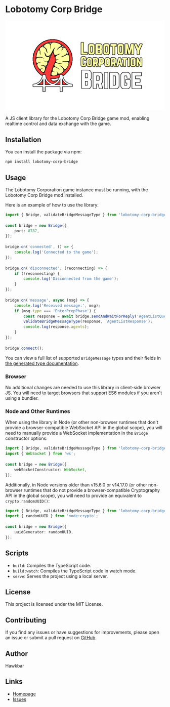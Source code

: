 # Lobotomy Corp Bridge

![Lobotomy Corp Bridge logo](logo.png)

A JS client library for the Lobotomy Corp Bridge game mod, enabling realtime control and data exchange with the game.

## Installation

You can install the package via npm:

```bash
npm install lobotomy-corp-bridge
```

## Usage

The Lobotomy Corporation game instance must be running, with the Lobotomy Corp Bridge mod installed.

Here is an example of how to use the library:

```typescript
import { Bridge, validateBridgeMessageType } from 'lobotomy-corp-bridge';

const bridge = new Bridge({
    port: 8787,
});

bridge.on('connected', () => {
    console.log('Connected to the game');
});

bridge.on('disconnected', (reconnecting) => {
    if (!reconnecting) {
        console.log('Disconnected from the game');
    }
});

bridge.on('message', async (msg) => {
    console.log('Received message:', msg);
    if (msg.type === 'EnterPrepPhase') {
        const response = await bridge.sendAndWaitForReply('AgentListQuery', { includeActive: true });
        validateBridgeMessageType(response, 'AgentListResponse');
        console.log(response.agents);
    }
});

bridge.connect();
```

You can view a full list of supported `BridgeMessage` types and their fields in [the generated type documentation](https://hawk.bar/lobotomy-corp-bridge/).

### Browser

No additional changes are needed to use this library in client-side browser JS. You will need to target browsers that support ES6 modules if you aren't using a bundler.

### Node and Other Runtimes

When using the library in Node (or other non-browser runtimes that don't provide a browser-compatible WebSocket API in the global scope), you will need to manually provide a WebSocket implementation in the `Bridge` constructor options:

```typescript
import { Bridge, validateBridgeMessageType } from 'lobotomy-corp-bridge';
import { WebSocket } from 'ws';

const bridge = new Bridge({
    webSocketConstructor: WebSocket,
});
```

Additionally, in Node versions older than v15.6.0 or v14.17.0 (or other non-browser runtimes that do not provide a browser-compatible Cryptography API in the global scope), you will need to provide an equivalent to `crypto.randomUUID()`:

```typescript
import { Bridge, validateBridgeMessageType } from 'lobotomy-corp-bridge';
import { randomUUID } from 'node:crypto';

const bridge = new Bridge({
    uuidGenerator: randomUUID,
});
```

## Scripts

- `build`: Compiles the TypeScript code.
- `build:watch`: Compiles the TypeScript code in watch mode.
- `serve`: Serves the project using a local server.

## License

This project is licensed under the MIT License.

## Contributing

If you find any issues or have suggestions for improvements, please open an issue or submit a pull request on [GitHub](https://github.com/Hawkbat/lobotomy-corp-bridge).

## Author

Hawkbar

## Links

- [Homepage](https://github.com/Hawkbat/lobotomy-corp-bridge)
- [Issues](https://github.com/Hawkbat/lobotomy-corp-bridge/issues)